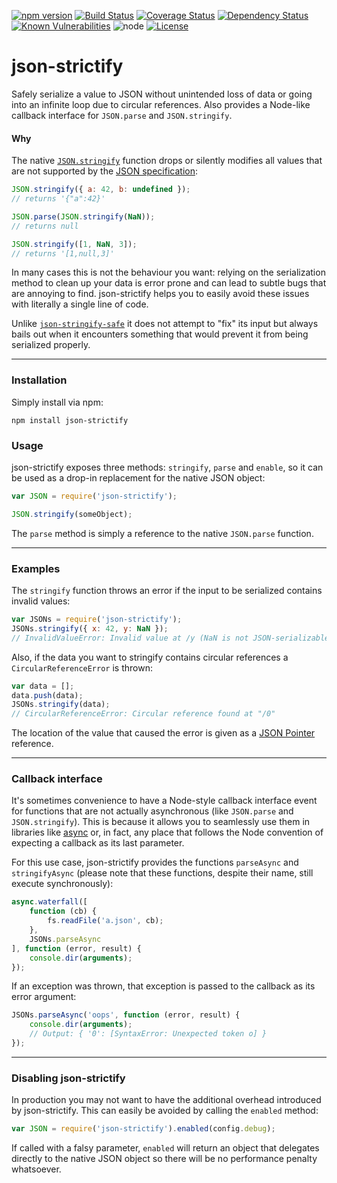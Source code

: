 [![npm version](http://img.shields.io/npm/v/json-strictify.svg?style=flat-square)](http://badge.fury.io/js/json-strictify)
[![Build Status](http://img.shields.io/travis/pigulla/json-strictify.svg?style=flat-square)](https://travis-ci.org/pigulla/json-strictify)
[![Coverage Status](https://img.shields.io/coveralls/pigulla/json-strictify.svg?style=flat-square)](https://coveralls.io/r/pigulla/json-strictify)
[![Dependency Status](https://david-dm.org/pigulla/json-strictify.svg?style=flat-square)](https://david-dm.org/pigulla/json-strictify)
[![Known Vulnerabilities](https://snyk.io/test/github/pigulla/json-strictify/badge.svg?style=flat-square)](https://snyk.io/test/github/pigulla/json-strictify)
![node](https://img.shields.io/node/v/json-strictify.svg?maxAge=2592000&style=flat-square)
[![License](https://img.shields.io/npm/l/json-strictify.svg?maxAge=2592000&style=flat-square)](https://github.com/pigulla/json-strictify/blob/master/LICENSE)

# json-strictify

Safely serialize a value to JSON without unintended loss of data or going into an infinite loop due to circular references. Also provides a Node-like callback interface for `JSON.parse` and `JSON.stringify`.

#### Why

The native [`JSON.stringify`](https://developer.mozilla.org/en-US/docs/Web/JavaScript/Reference/Global_Objects/JSON/stringify) function drops or silently modifies all values that are not supported by the [JSON specification](http://www.ecma-international.org/publications/files/ECMA-ST/ECMA-404.pdf):

```js
JSON.stringify({ a: 42, b: undefined });
// returns '{"a":42}'

JSON.parse(JSON.stringify(NaN));
// returns null

JSON.stringify([1, NaN, 3]);
// returns '[1,null,3]'
```

In many cases this is not the behaviour you want: relying on the serialization method to clean up your data is error prone and can lead to subtle bugs that are annoying to find. json-strictify helps you to easily avoid these issues with literally a single line of code.

Unlike [`json-stringify-safe`](https://www.npmjs.org/package/json-stringify-safe) it does not attempt to "fix" its input but always bails out when it encounters something that would prevent it from being serialized properly.

---

### Installation

Simply install via npm:
```
npm install json-strictify
```

### Usage

json-strictify exposes three methods: `stringify`, `parse` and `enable`, so it can be used as a drop-in replacement for the native JSON object:

```javascript
var JSON = require('json-strictify');

JSON.stringify(someObject);
```

The `parse` method is simply a reference to the native `JSON.parse` function.

---

### Examples

The `stringify` function throws an error if the input to be serialized contains invalid values:
```javascript
var JSONs = require('json-strictify');
JSONs.stringify({ x: 42, y: NaN });
// InvalidValueError: Invalid value at /y (NaN is not JSON-serializable)
```

Also, if the data you want to stringify contains circular references a `CircularReferenceError` is thrown:
```javascript
var data = [];
data.push(data);
JSONs.stringify(data);
// CircularReferenceError: Circular reference found at "/0"
```

The location of the value that caused the error is given as a [JSON Pointer](http://tools.ietf.org/html/rfc6901) reference.

---

### Callback interface

It's sometimes convenience to have a Node-style callback interface event for functions that are not actually asynchronous (like `JSON.parse` and `JSON.stringify`). This is because it allows you to seamlessly use them in libraries like [async](https://github.com/caolan/async) or, in fact, any place that follows the Node convention of expecting a callback as its last parameter.

For this use case, json-strictify provides the functions `parseAsync` and `stringifyAsync` (please note that these functions, despite their name, still execute synchronously):

```js
async.waterfall([
    function (cb) {
        fs.readFile('a.json', cb);
    },
    JSONs.parseAsync
], function (error, result) {
    console.dir(arguments);
});

```

If an exception was thrown, that exception is passed to the callback as its error argument:

```js
JSONs.parseAsync('oops', function (error, result) {
    console.dir(arguments);
    // Output: { '0': [SyntaxError: Unexpected token o] }
});

```

---

### Disabling json-strictify

In production you may not want to have the additional overhead introduced by json-strictify. This can easily be avoided by calling the `enabled` method:

```javascript
var JSON = require('json-strictify').enabled(config.debug);
```

If called with a falsy parameter, `enabled` will return an object that delegates directly to the native JSON object so there will be no performance penalty whatsoever.
